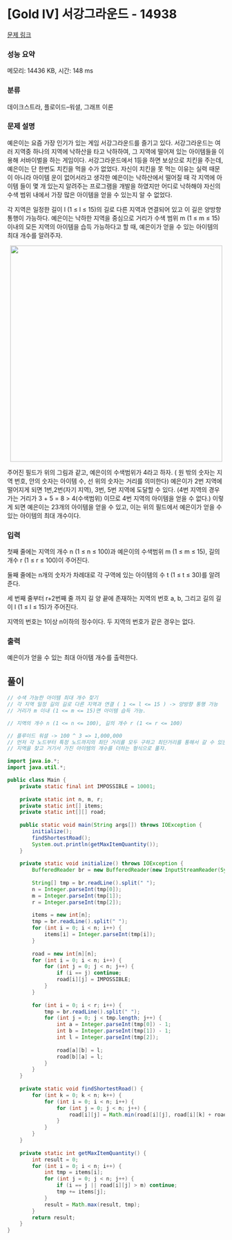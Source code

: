 # [Gold IV] 서강그라운드 - 14938 

[문제 링크](https://www.acmicpc.net/problem/14938) 

### 성능 요약

메모리: 14436 KB, 시간: 148 ms

### 분류

데이크스트라, 플로이드–워셜, 그래프 이론

### 문제 설명

<p>예은이는 요즘 가장 인기가 있는 게임 서강그라운드를 즐기고 있다. 서강그라운드는 여러 지역중 하나의 지역에 낙하산을 타고 낙하하여, 그 지역에 떨어져 있는 아이템들을 이용해 서바이벌을 하는 게임이다. 서강그라운드에서 1등을 하면 보상으로 치킨을 주는데, 예은이는 단 한번도 치킨을 먹을 수가 없었다. 자신이 치킨을 못 먹는 이유는 실력 때문이 아니라 아이템 운이 없어서라고 생각한 예은이는 낙하산에서 떨어질 때 각 지역에 아이템 들이 몇 개 있는지 알려주는 프로그램을 개발을 하였지만 어디로 낙하해야 자신의 수색 범위 내에서 가장 많은 아이템을 얻을 수 있는지 알 수 없었다.</p>

<p>각 지역은 일정한 길이 l (1 ≤ l ≤ 15)의 길로 다른 지역과 연결되어 있고 이 길은 양방향 통행이 가능하다. 예은이는 낙하한 지역을 중심으로 거리가 수색 범위 m (1 ≤ m ≤ 15) 이내의 모든 지역의 아이템을 습득 가능하다고 할 때, 예은이가 얻을 수 있는 아이템의 최대 개수를 알려주자.</p>

<p style="text-align:center"><img alt="" src="https://upload.acmicpc.net/ef3a5124-833a-42ef-a092-fd658bc8e662/-/preview/" style="width: 491px; height: 500px;"></p>

<p>주어진 필드가 위의 그림과 같고, 예은이의 수색범위가 4라고 하자. ( 원 밖의 숫자는 지역 번호, 안의 숫자는 아이템 수, 선 위의 숫자는 거리를 의미한다) 예은이가 2번 지역에 떨어지게 되면 1번,2번(자기 지역), 3번, 5번 지역에 도달할 수 있다. (4번 지역의 경우 가는 거리가 3 + 5 = 8 > 4(수색범위) 이므로 4번 지역의 아이템을 얻을 수 없다.) 이렇게 되면 예은이는 23개의 아이템을 얻을 수 있고, 이는 위의 필드에서 예은이가 얻을 수 있는 아이템의 최대 개수이다.</p>

### 입력 

 <p>첫째 줄에는 지역의 개수 n (1 ≤ n ≤ 100)과 예은이의 수색범위 m (1 ≤ m ≤ 15), 길의 개수 r (1 ≤ r ≤ 100)이 주어진다.</p>

<p>둘째 줄에는 n개의 숫자가 차례대로 각 구역에 있는 아이템의 수 t (1 ≤ t ≤ 30)를 알려준다.</p>

<p>세 번째 줄부터 r+2번째 줄 까지 길 양 끝에 존재하는 지역의 번호 a, b, 그리고 길의 길이 l (1 ≤ l ≤ 15)가 주어진다.</p>

<p>지역의 번호는 1이상 n이하의 정수이다. 두 지역의 번호가 같은 경우는 없다.</p>

### 출력 

 <p>예은이가 얻을 수 있는 최대 아이템 개수를 출력한다.</p>

## 풀이
```java
// 수색 가능한 아이템 최대 개수 찾기
// 각 지역 일정 길의 길로 다른 지역과 연결 ( 1 <= l <= 15 ) -> 양방향 통행 가능
// 거리가 m 이내 (1 <= m <= 15)면 아이템 습득 가능.

// 지역의 개수 n (1 <= n <= 100), 길의 개수 r (1 <= r <= 100)

// 플루이드 워셜 -> 100 ^ 3 => 1,000,000
// 먼저 각 노드부터 특정 노드까지의 최단 거리를 모두 구하고 최단거리를 통해서 갈 수 있는
// 지역을 찾고 거기서 가진 아이템의 개수를 더하는 형식으로 풀자.

import java.io.*;
import java.util.*;

public class Main {
    private static final int IMPOSSIBLE = 10001;
    
    private static int n, m, r;
    private static int[] items;
    private static int[][] road;
    
    public static void main(String args[]) throws IOException {
        initialize();
        findShortestRoad();
        System.out.println(getMaxItemQuantity());
    }
    
    private static void initialize() throws IOException {
        BufferedReader br = new BufferedReader(new InputStreamReader(System.in));
        
        String[] tmp = br.readLine().split(" ");
        n = Integer.parseInt(tmp[0]);
        m = Integer.parseInt(tmp[1]);
        r = Integer.parseInt(tmp[2]);
        
        items = new int[n];
        tmp = br.readLine().split(" ");
        for (int i = 0; i < n; i++) {
            items[i] = Integer.parseInt(tmp[i]);
        }
        
        road = new int[n][n];
        for (int i = 0; i < n; i++) {
            for (int j = 0; j < n; j++) {
                if (i == j) continue;
                road[i][j] = IMPOSSIBLE;
            }
        }
        
        for (int i = 0; i < r; i++) {
            tmp = br.readLine().split(" ");
            for (int j = 0; j < tmp.length; j++) {
                int a = Integer.parseInt(tmp[0]) - 1;
                int b = Integer.parseInt(tmp[1]) - 1;
                int l = Integer.parseInt(tmp[2]);
                
                road[a][b] = l;
                road[b][a] = l;
            }
        }
    }
    
    private static void findShortestRoad() {
        for (int k = 0; k < n; k++) {
            for (int i = 0; i < n; i++) {
                for (int j = 0; j < n; j++) {
                    road[i][j] = Math.min(road[i][j], road[i][k] + road[k][j]);
                }
            }
        }
    }
    
    private static int getMaxItemQuantity() {
        int result = 0;
        for (int i = 0; i < n; i++) {
            int tmp = items[i];
            for (int j = 0; j < n; j++) {
                if (i == j || road[i][j] > m) continue;
                tmp += items[j];
            }
            result = Math.max(result, tmp);
        }
        return result;
    }
}
```
